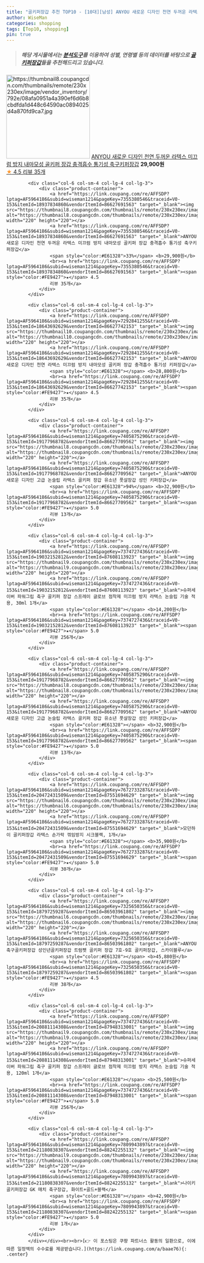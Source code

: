 ```yaml
---
title: "골키퍼장갑 추천 TOP10 - [10대][남성] ANYOU 새로운 디자인 천연 두꺼운 라텍스 미끄럼 방지 내마모성 골키퍼 장갑 충격흡수 통기성 축구키퍼장갑"
author: WiseMan
categories: shopping
tags: [Top10, shopping]
pin: true
---
```


> ##### 해당 게시물에서는 [**분석도구**](https://itemscout.io/)를 이용하여 **성별**, **연령별** 등의 데이터를 바탕으로 [**골키퍼장갑**](https://link.coupang.com/a/baae76)들을 추천해드리고 있습니다.
<div class="container"><div class="row">
            <div class="col-6 col-sm-4 col-lg-4 col-lg-3">
                <div class="product-container">
                    <a href="https://link.coupang.com/re/AFFSDP?lptag=AF5964186&subid=wiseman1214&pageKey=7355380546&traceid=V0-153&itemId=18937834860&vendorItemId=86627691563" target="_blank"><img src="https://thumbnail8.coupangcdn.com/thumbnails/remote/230x230ex/image/vendor_inventory/792e/08afa0951a4a390ef6d6b8cbdfda1d448c64590ac0894025d4a870fd9ca7.jpg" alt="https://thumbnail8.coupangcdn.com/thumbnails/remote/230x230ex/image/vendor_inventory/792e/08afa0951a4a390ef6d6b8cbdfda1d448c64590ac0894025d4a870fd9ca7.jpg" width="220" height="220"></a>
                    <a href="https://link.coupang.com/re/AFFSDP?lptag=AF5964186&subid=wiseman1214&pageKey=7355380546&traceid=V0-153&itemId=18937834860&vendorItemId=86627691563" target="_blank">ANYOU 새로운 디자인 천연 두꺼운 라텍스 미끄럼 방지 내마모성 골키퍼 장갑 충격흡수 통기성 축구키퍼장갑</a>
                    <span style="color:#E61328"></span> <b>29,900원</b>
                    <br><a href="https://link.coupang.com/re/AFFSDP?lptag=AF5964186&subid=wiseman1214&pageKey=7355380546&traceid=V0-153&itemId=18937834860&vendorItemId=86627691563" target="_blank"><span style="color:#FE9427">★</span> 4.5
                    리뷰 35개</a>
                </div>
            </div>
            
            <div class="col-6 col-sm-4 col-lg-4 col-lg-3">
                <div class="product-container">
                    <a href="https://link.coupang.com/re/AFFSDP?lptag=AF5964186&subid=wiseman1214&pageKey=7355380546&traceid=V0-153&itemId=18937834860&vendorItemId=86627691563" target="_blank"><img src="https://thumbnail8.coupangcdn.com/thumbnails/remote/230x230ex/image/vendor_inventory/792e/08afa0951a4a390ef6d6b8cbdfda1d448c64590ac0894025d4a870fd9ca7.jpg" alt="https://thumbnail8.coupangcdn.com/thumbnails/remote/230x230ex/image/vendor_inventory/792e/08afa0951a4a390ef6d6b8cbdfda1d448c64590ac0894025d4a870fd9ca7.jpg" width="220" height="220"></a>
                    <a href="https://link.coupang.com/re/AFFSDP?lptag=AF5964186&subid=wiseman1214&pageKey=7355380546&traceid=V0-153&itemId=18937834860&vendorItemId=86627691563" target="_blank">ANYOU 새로운 디자인 천연 두꺼운 라텍스 미끄럼 방지 내마모성 골키퍼 장갑 충격흡수 통기성 축구키퍼장갑</a>
                    <span style="color:#E61328">33%</span> <b>29,900원</b>
                    <br><a href="https://link.coupang.com/re/AFFSDP?lptag=AF5964186&subid=wiseman1214&pageKey=7355380546&traceid=V0-153&itemId=18937834860&vendorItemId=86627691563" target="_blank"><span style="color:#FE9427">★</span> 4.5
                    리뷰 35개</a>
                </div>
            </div>
            
            <div class="col-6 col-sm-4 col-lg-4 col-lg-3">
                <div class="product-container">
                    <a href="https://link.coupang.com/re/AFFSDP?lptag=AF5964186&subid=wiseman1214&pageKey=7292841255&traceid=V0-153&itemId=18643692629&vendorItemId=86627742153" target="_blank"><img src="https://thumbnail10.coupangcdn.com/thumbnails/remote/230x230ex/image/vendor_inventory/ab43/ccc248123173462a22bffa85cbe55d7a4d0725376c9d2a05559df1e11ae1.jpg" alt="https://thumbnail10.coupangcdn.com/thumbnails/remote/230x230ex/image/vendor_inventory/ab43/ccc248123173462a22bffa85cbe55d7a4d0725376c9d2a05559df1e11ae1.jpg" width="220" height="220"></a>
                    <a href="https://link.coupang.com/re/AFFSDP?lptag=AF5964186&subid=wiseman1214&pageKey=7292841255&traceid=V0-153&itemId=18643692629&vendorItemId=86627742153" target="_blank">ANYOU 새로운 디자인 천연 라텍스 미끄럼 방지 내마모성 골키퍼 장갑 충격흡수 통기성 키퍼장갑</a>
                    <span style="color:#E61328"></span> <b>28,800원</b>
                    <br><a href="https://link.coupang.com/re/AFFSDP?lptag=AF5964186&subid=wiseman1214&pageKey=7292841255&traceid=V0-153&itemId=18643692629&vendorItemId=86627742153" target="_blank"><span style="color:#FE9427">★</span> 4.5
                    리뷰 35개</a>
                </div>
            </div>
            
            <div class="col-6 col-sm-4 col-lg-4 col-lg-3">
                <div class="product-container">
                    <a href="https://link.coupang.com/re/AFFSDP?lptag=AF5964186&subid=wiseman1214&pageKey=7405875290&traceid=V0-153&itemId=19177968782&vendorItemId=86627709562" target="_blank"><img src="https://thumbnail8.coupangcdn.com/thumbnails/remote/230x230ex/image/vendor_inventory/eda4/67859318210e08d13d24d7f0113f4ae3c111482eacfe51d61315ab3adf87.jpg" alt="https://thumbnail8.coupangcdn.com/thumbnails/remote/230x230ex/image/vendor_inventory/eda4/67859318210e08d13d24d7f0113f4ae3c111482eacfe51d61315ab3adf87.jpg" width="220" height="220"></a>
                    <a href="https://link.coupang.com/re/AFFSDP?lptag=AF5964186&subid=wiseman1214&pageKey=7405875290&traceid=V0-153&itemId=19177968782&vendorItemId=86627709562" target="_blank">ANYOU 새로운 디자인 고급 논슬립 라텍스 골키퍼 장갑 유소년 풋살장갑 성인 키퍼장갑</a>
                    <span style="color:#E61328">94%</span> <b>32,900원</b>
                    <br><a href="https://link.coupang.com/re/AFFSDP?lptag=AF5964186&subid=wiseman1214&pageKey=7405875290&traceid=V0-153&itemId=19177968782&vendorItemId=86627709562" target="_blank"><span style="color:#FE9427">★</span> 5.0
                    리뷰 13개</a>
                </div>
            </div>
            
            <div class="col-6 col-sm-4 col-lg-4 col-lg-3">
                <div class="product-container">
                    <a href="https://link.coupang.com/re/AFFSDP?lptag=AF5964186&subid=wiseman1214&pageKey=7374727436&traceid=V0-153&itemId=19032152812&vendorItemId=87608113923" target="_blank"><img src="https://thumbnail9.coupangcdn.com/thumbnails/remote/230x230ex/image/vendor_inventory/e628/3d558a5aa385b9c3a35ba715c50f027ce9ffa57ab4e48266222154800f19.jpg" alt="https://thumbnail9.coupangcdn.com/thumbnails/remote/230x230ex/image/vendor_inventory/e628/3d558a5aa385b9c3a35ba715c50f027ce9ffa57ab4e48266222154800f19.jpg" width="220" height="220"></a>
                    <a href="https://link.coupang.com/re/AFFSDP?lptag=AF5964186&subid=wiseman1214&pageKey=7374727436&traceid=V0-153&itemId=19032152812&vendorItemId=87608113923" target="_blank">슈퍼세이버 파워그립 축구 골키퍼 장갑 스프레이 글로브 점착제 미끄럼 방지 라텍스 논슬립 기술 적용, 30ml 1개</a>
                    <span style="color:#E61328"></span> <b>14,200원</b>
                    <br><a href="https://link.coupang.com/re/AFFSDP?lptag=AF5964186&subid=wiseman1214&pageKey=7374727436&traceid=V0-153&itemId=19032152812&vendorItemId=87608113923" target="_blank"><span style="color:#FE9427">★</span> 5.0
                    리뷰 256개</a>
                </div>
            </div>
            
            <div class="col-6 col-sm-4 col-lg-4 col-lg-3">
                <div class="product-container">
                    <a href="https://link.coupang.com/re/AFFSDP?lptag=AF5964186&subid=wiseman1214&pageKey=7405875290&traceid=V0-153&itemId=19177968782&vendorItemId=86627709562" target="_blank"><img src="https://thumbnail8.coupangcdn.com/thumbnails/remote/230x230ex/image/vendor_inventory/eda4/67859318210e08d13d24d7f0113f4ae3c111482eacfe51d61315ab3adf87.jpg" alt="https://thumbnail8.coupangcdn.com/thumbnails/remote/230x230ex/image/vendor_inventory/eda4/67859318210e08d13d24d7f0113f4ae3c111482eacfe51d61315ab3adf87.jpg" width="220" height="220"></a>
                    <a href="https://link.coupang.com/re/AFFSDP?lptag=AF5964186&subid=wiseman1214&pageKey=7405875290&traceid=V0-153&itemId=19177968782&vendorItemId=86627709562" target="_blank">ANYOU 새로운 디자인 고급 논슬립 라텍스 골키퍼 장갑 유소년 풋살장갑 성인 키퍼장갑</a>
                    <span style="color:#E61328"></span> <b>32,900원</b>
                    <br><a href="https://link.coupang.com/re/AFFSDP?lptag=AF5964186&subid=wiseman1214&pageKey=7405875290&traceid=V0-153&itemId=19177968782&vendorItemId=86627709562" target="_blank"><span style="color:#FE9427">★</span> 5.0
                    리뷰 13개</a>
                </div>
            </div>
            
            <div class="col-6 col-sm-4 col-lg-4 col-lg-3">
                <div class="product-container">
                    <a href="https://link.coupang.com/re/AFFSDP?lptag=AF5964186&subid=wiseman1214&pageKey=7672733287&traceid=V0-153&itemId=20472431509&vendorItemId=87551694629" target="_blank"><img src="https://thumbnail6.coupangcdn.com/thumbnails/remote/230x230ex/image/vendor_inventory/fbff/26a1db916adea977bc9f4c3a690fb1f5236a2631901352e178cda4fe08a4.png" alt="https://thumbnail6.coupangcdn.com/thumbnails/remote/230x230ex/image/vendor_inventory/fbff/26a1db916adea977bc9f4c3a690fb1f5236a2631901352e178cda4fe08a4.png" width="220" height="220"></a>
                    <a href="https://link.coupang.com/re/AFFSDP?lptag=AF5964186&subid=wiseman1214&pageKey=7672733287&traceid=V0-153&itemId=20472431509&vendorItemId=87551694629" target="_blank">모던하이 골키퍼장갑 라텍스 손가락 꺾임방지 시크블랙, 1개</a>
                    <span style="color:#E61328"></span> <b>35,900원</b>
                    <br><a href="https://link.coupang.com/re/AFFSDP?lptag=AF5964186&subid=wiseman1214&pageKey=7672733287&traceid=V0-153&itemId=20472431509&vendorItemId=87551694629" target="_blank"><span style="color:#FE9427">★</span> 5.0
                    리뷰 30개</a>
                </div>
            </div>
            
            <div class="col-6 col-sm-4 col-lg-4 col-lg-3">
                <div class="product-container">
                    <a href="https://link.coupang.com/re/AFFSDP?lptag=AF5964186&subid=wiseman1214&pageKey=7325650356&traceid=V0-153&itemId=18797259287&vendorItemId=86503961802" target="_blank"><img src="https://thumbnail6.coupangcdn.com/thumbnails/remote/230x230ex/image/vendor_inventory/132c/be7405cdbe21fa4f1de26befcf82c6072b1ce14d3672768d4cc6deb7721d.jpeg" alt="https://thumbnail6.coupangcdn.com/thumbnails/remote/230x230ex/image/vendor_inventory/132c/be7405cdbe21fa4f1de26befcf82c6072b1ce14d3672768d4cc6deb7721d.jpeg" width="220" height="220"></a>
                    <a href="https://link.coupang.com/re/AFFSDP?lptag=AF5964186&subid=wiseman1214&pageKey=7325650356&traceid=V0-153&itemId=18797259287&vendorItemId=86503961802" target="_blank">ANYOU 축구골키퍼장갑 성인년골키퍼장갑 트럼펫 골키퍼 장갑 7호-9호 골키퍼장갑, 스카이블루</a>
                    <span style="color:#E61328"></span> <b>45,880원</b>
                    <br><a href="https://link.coupang.com/re/AFFSDP?lptag=AF5964186&subid=wiseman1214&pageKey=7325650356&traceid=V0-153&itemId=18797259287&vendorItemId=86503961802" target="_blank"><span style="color:#FE9427">★</span> 4.5
                    리뷰 38개</a>
                </div>
            </div>
            
            <div class="col-6 col-sm-4 col-lg-4 col-lg-3">
                <div class="product-container">
                    <a href="https://link.coupang.com/re/AFFSDP?lptag=AF5964186&subid=wiseman1214&pageKey=7374727436&traceid=V0-153&itemId=20881114308&vendorItemId=87948313001" target="_blank"><img src="https://thumbnail9.coupangcdn.com/thumbnails/remote/230x230ex/image/vendor_inventory/a75a/db1993dd38b11f466deffae9d6ea5cb3256f675598e1fff9db0ff58ae47a.jpg" alt="https://thumbnail9.coupangcdn.com/thumbnails/remote/230x230ex/image/vendor_inventory/a75a/db1993dd38b11f466deffae9d6ea5cb3256f675598e1fff9db0ff58ae47a.jpg" width="220" height="220"></a>
                    <a href="https://link.coupang.com/re/AFFSDP?lptag=AF5964186&subid=wiseman1214&pageKey=7374727436&traceid=V0-153&itemId=20881114308&vendorItemId=87948313001" target="_blank">슈퍼세이버 파워그립 축구 골키퍼 장갑 스프레이 글로브 점착제 미끄럼 방지 라텍스 논슬립 기술 적용, 120ml 1개</a>
                    <span style="color:#E61328"></span> <b>25,500원</b>
                    <br><a href="https://link.coupang.com/re/AFFSDP?lptag=AF5964186&subid=wiseman1214&pageKey=7374727436&traceid=V0-153&itemId=20881114308&vendorItemId=87948313001" target="_blank"><span style="color:#FE9427">★</span> 5.0
                    리뷰 256개</a>
                </div>
            </div>
            
            <div class="col-6 col-sm-4 col-lg-4 col-lg-3">
                <div class="product-container">
                    <a href="https://link.coupang.com/re/AFFSDP?lptag=AF5964186&subid=wiseman1214&pageKey=7809943897&traceid=V0-153&itemId=21180838307&vendorItemId=88242255132" target="_blank"><img src="https://thumbnail9.coupangcdn.com/thumbnails/remote/230x230ex/image/vendor_inventory/bc75/8b59d8b691e6cbeca9804777e79b7290f9028a2a709ebfbd7179b2c5042a.jpg" alt="https://thumbnail9.coupangcdn.com/thumbnails/remote/230x230ex/image/vendor_inventory/bc75/8b59d8b691e6cbeca9804777e79b7290f9028a2a709ebfbd7179b2c5042a.jpg" width="220" height="220"></a>
                    <a href="https://link.coupang.com/re/AFFSDP?lptag=AF5964186&subid=wiseman1214&pageKey=7809943897&traceid=V0-153&itemId=21180838307&vendorItemId=88242255132" target="_blank">나이키 골키퍼장갑 GK 매치 축구장갑, 화이트+골드+블랙</a>
                    <span style="color:#E61328"></span> <b>42,900원</b>
                    <br><a href="https://link.coupang.com/re/AFFSDP?lptag=AF5964186&subid=wiseman1214&pageKey=7809943897&traceid=V0-153&itemId=21180838307&vendorItemId=88242255132" target="_blank"><span style="color:#FE9427">★</span> 5.0
                    리뷰 1개</a>
                </div>
            </div>
            </div></div><br><br>[👉 이 포스팅은 쿠팡 파트너스 활동의 일환으로, 이에 따른 일정액의 수수료를 제공받습니다.](https://link.coupang.com/a/baae76){: .center}